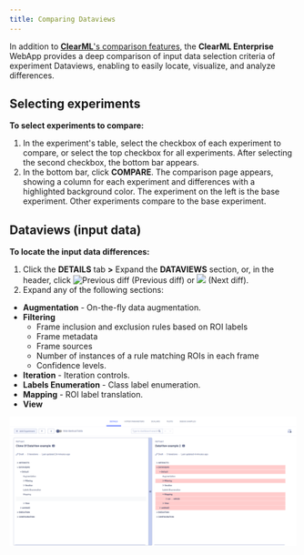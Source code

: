 ```yaml
---
title: Comparing Dataviews
---
```


In addition to [**ClearML**'s comparison features](../../webapp/webapp_exp_comparing.md), the **ClearML Enterprise** WebApp
provides a deep comparison of input data selection criteria of experiment Dataviews, enabling to easily locate, visualize, and analyze differences.

## Selecting experiments

**To select experiments to compare:**

1. In the experiment's table, select the checkbox of each experiment to compare, or select the top checkbox for all experiments.
   After selecting the second checkbox, the bottom bar appears.
1. In the bottom bar, click **COMPARE**. The comparison page appears, showing a column for each experiment and differences with
   a highlighted background color. The experiment on the left is the base experiment. Other experiments compare to the base experiment.

## Dataviews (input data)

**To locate the input data differences:**

1. Click the **DETAILS** tab **>** Expand the **DATAVIEWS** section, or, in the header, click <img src="/docs/latest/static/icons/ico-previous-diff.svg" alt="Previous diff" className="icon size-md" />
   (Previous diff) or <img src="/docs/latest/static/icons/ico-next-diff.svg" className="icon size-md space-sm" /> (Next diff).
1. Expand any of the following sections:

* **Augmentation** - On-the-fly data augmentation.
* **Filtering**
  * Frame inclusion and exclusion rules based on ROI labels
  * Frame metadata
  * Frame sources
  * Number of instances of a rule matching ROIs in each frame
  * Confidence levels.
* **Iteration** - Iteration controls.
* **Labels Enumeration** - Class label enumeration.
* **Mapping** - ROI label translation.
* **View**

![image](../../img/hyperdatasets/web-app/compare_dataviews.png)
